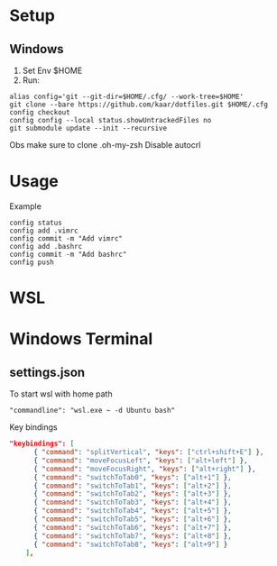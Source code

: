 # Setup
## Windows
1. Set Env $HOME
2. Run:
```
alias config='git --git-dir=$HOME/.cfg/ --work-tree=$HOME'
git clone --bare https://github.com/kaar/dotfiles.git $HOME/.cfg
config checkout
config config --local status.showUntrackedFiles no
git submodule update --init --recursive
```
Obs make sure to clone .oh-my-zsh
Disable autocrl

# Usage
Example
```
config status
config add .vimrc
config commit -m "Add vimrc"
config add .bashrc
config commit -m "Add bashrc"
config push
```

# WSL

# Windows Terminal

## settings.json
To start wsl with home path
```
"commandline": "wsl.exe ~ -d Ubuntu bash"
```

Key bindings
```json
"keybindings": [
      { "command": "splitVertical", "keys": ["ctrl+shift+E"] },
      { "command": "moveFocusLeft", "keys": ["alt+left"] },
      { "command": "moveFocusRight", "keys": ["alt+right"] },
      { "command": "switchToTab0", "keys": ["alt+1"] },
      { "command": "switchToTab1", "keys": ["alt+2"] },
      { "command": "switchToTab2", "keys": ["alt+3"] },
      { "command": "switchToTab3", "keys": ["alt+4"] },
      { "command": "switchToTab4", "keys": ["alt+5"] },
      { "command": "switchToTab5", "keys": ["alt+6"] },
      { "command": "switchToTab6", "keys": ["alt+7"] },
      { "command": "switchToTab7", "keys": ["alt+8"] },
      { "command": "switchToTab8", "keys": ["alt+9"] }
    ],
```